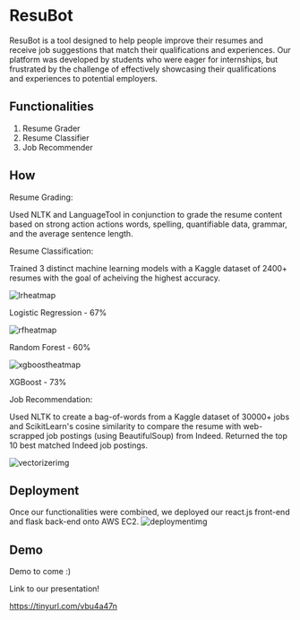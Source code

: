 
# ResuBot 

ResuBot is a tool designed to help people improve their resumes and receive job suggestions that match their qualifications and experiences. Our platform was developed by students who were eager for internships, but frustrated by the challenge of effectively showcasing their qualifications and experiences to potential employers.




## Functionalities

1. Resume Grader
2. Resume Classifier
3. Job Recommender


## How

Resume Grading:

Used NLTK and LanguageTool in conjunction to grade the resume content based on strong action actions words, spelling, quantifiable data, grammar, and the average sentence length. 


Resume Classification:

Trained 3 distinct machine learning models with a Kaggle dataset of 2400+ resumes with the goal of acheiving the highest accuracy. 



![lrheatmap](https://i.imgur.com/3FbstE4.png)

Logistic Regression - 67%



![rfheatmap](https://i.imgur.com/BQ5dzcb.png)

Random Forest - 60%


![xgboostheatmap](https://i.imgur.com/7SQheNl.png)

XGBoost - 73%

Job Recommendation:

Used NLTK to create a bag-of-words from a Kaggle dataset of 30000+ jobs and ScikitLearn's cosine similarity to compare the resume with web-scrapped job postings (using BeautifulSoup) from Indeed. Returned the top 10 best matched Indeed job postings. 

![vectorizerimg](https://i.imgur.com/bZhyKl1.png)







## Deployment

Once our functionalities were combined, we deployed our react.js front-end and flask back-end onto AWS EC2. 
![deploymentimg](https://i.imgur.com/4qdhfvk.png)
## Demo

Demo to come :)

Link to our presentation!

https://tinyurl.com/vbu4a47n
